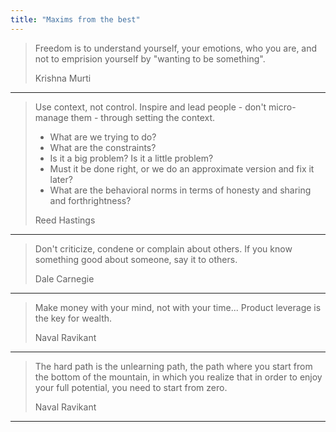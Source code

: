 ```yaml
---
title: "Maxims from the best"
---
```


> Freedom is to understand yourself, your emotions, who you are, and not to emprision yourself by "wanting to be something".
>
> Krishna Murti

---

> Use context, not control. Inspire and lead people - don't micro-manage them - through setting the context.
>
> - What are we trying to do?
> - What are the constraints?
> - Is it a big problem? Is it a little problem?
> - Must it be done right, or we do an approximate version and fix it later?
> - What are the behavioral norms in terms of honesty and sharing and forthrightness?
>
> Reed Hastings

---

> Don't criticize, condene or complain about others. If you know something good about someone, say it to others.
>
> Dale Carnegie

---

> Make money with your mind, not with your time... Product leverage is the key for wealth.
>
> Naval Ravikant

---

> The hard path is the unlearning path, the path where you start from the bottom of the mountain, in which you realize that in order to enjoy your full potential, you need to start from zero.
>
> Naval Ravikant

---
